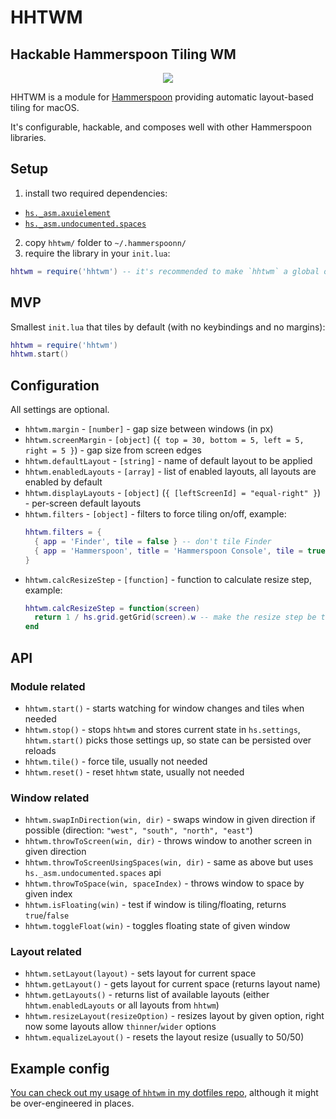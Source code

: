 # HHTWM
## Hackable Hammerspoon Tiling WM

<p align="center">
  <img src="assets/screencast.gif" />
</p>

HHTWM is a module for [Hammerspoon](http://www.hammerspoon.org) providing automatic layout-based tiling for macOS.

It's configurable, hackable, and composes well with other Hammerspoon libraries.

## Setup

1. install two required dependencies:
  - [`hs._asm.axuielement`](https://github.com/asmagill/hs._asm.axuielement)
  - [`hs._asm.undocumented.spaces`](https://github.com/asmagill/hs._asm.undocumented.spaces)
2. copy `hhtwm/` folder to `~/.hammerspoonn/`
3. require the library in your `init.lua`:
  ```lua
  hhtwm = require('hhtwm') -- it's recommended to make `hhtwm` a global object so it's not garbage collected.
  ```

## MVP

Smallest `init.lua` that tiles by default (with no keybindings and no margins):

```lua
hhtwm = require('hhtwm')
hhtwm.start()
```

## Configuration

All settings are optional.

- `hhtwm.margin` - `[number]` - gap size between windows (in px)
- `hhtwm.screenMargin` - `[object]` (`{ top = 30, bottom = 5, left = 5, right = 5 }`) - gap size from screen edges
- `hhtwm.defaultLayout` - `[string]` - name of default layout to be applied
- `hhtwm.enabledLayouts` - `[array]` - list of enabled layouts, all layouts are enabled by default
- `hhtwm.displayLayouts` - `[object]` (`{ [leftScreenId] = "equal-right" }`) - per-screen default layouts
- `hhtwm.filters` - `[object]` - filters to force tiling on/off, example:
  ```lua
  hhtwm.filters = {
    { app = 'Finder', tile = false } -- don't tile Finder
    { app = 'Hammerspoon', title = 'Hammerspoon Console', tile = true } -- force tile Hammerspoon Console
  }
  ```
- `hhtwm.calcResizeStep` - `[function]` - function to calculate resize step, example:
  ```lua
  hhtwm.calcResizeStep = function(screen)
    return 1 / hs.grid.getGrid(screen).w -- make the resize step be the same as hs.grid size for given screen
  end
  ```

## API

### Module related

- `hhtwm.start()` - starts watching for window changes and tiles when needed
- `hhtwm.stop()` - stops `hhtwm` and stores current state in `hs.settings`, `hhtwm.start()` picks those settings up, so state can be persisted over reloads
- `hhtwm.tile()` - force tile, usually not needed
- `hhtwm.reset()` - reset `hhtwm` state, usually not needed

### Window related

- `hhtwm.swapInDirection(win, dir)` - swaps window in given direction if possible (direction: `"west", "south", "north", "east"`)
- `hhtwm.throwToScreen(win, dir)` - throws window to another screen in given direction
- `hhtwm.throwToScreenUsingSpaces(win, dir)` - same as above but uses `hs._asm.undocumented.spaces` api
- `hhtwm.throwToSpace(win, spaceIndex)` - throws window to space by given index
- `hhtwm.isFloating(win)` - test if window is tiling/floating, returns `true`/`false`
- `hhtwm.toggleFloat(win)` - toggles floating state of given window

### Layout related

- `hhtwm.setLayout(layout)` - sets layout for current space
- `hhtwm.getLayout()` - gets layout for current space (returns layout name)
- `hhtwm.getLayouts()` - returns list of available layouts (either `hhtwm.enabledLayouts` or all layouts from `hhtwm`)
- `hhtwm.resizeLayout(resizeOption)` - resizes layout by given option, right now some layouts allow `thinner`/`wider` options
- `hhtwm.equalizeLayout()` - resets the layout resize (usually to 50/50)

## Example config

[You can check out my usage of `hhtwm` in my dotfiles repo](https://github.com/szymonkaliski/Dotfiles/tree/master/Dotfiles/hammerspoon), although it might be over-engineered in places.

